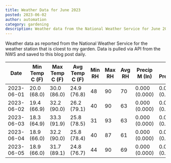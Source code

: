 ```yaml
---
title: Weather Data for June 2023
posted: 2023-06-02
author: automation
category: gardening
description: Weather data from the National Weather Service for June 2023
---
```


Weather data as reported from the National Weather Service for the weather station 
that is cloest to my garden. Data is pulled via API from the NWS and saved to this 
blog post daily.

|Date|Min Temp C (F)|Max Temp C (F)|Avg Temp C (F)|Min RH|Max RH|Avg RH|Precip M (In)|Avg Precip/Hr|
|---|---|---|---|---|---|---|---|---|
|2023-06-01|20.0 (68.0)|30.0 (86.0)|24.9 (76.8)|48|90|70|0.000 (0.000)|0.000 (0.000)|
|2023-06-02|19.4 (66.9)|32.2 (90.0)|26.2 (79.1)|40|90|63|0.000 (0.000)|0.000 (0.000)|
|2023-06-03|18.3 (64.9)|33.3 (91.9)|25.8 (78.5)|31|93|63|0.000 (0.000)|0.000 (0.000)|
|2023-06-04|18.9 (66.0)|32.2 (90.0)|25.8 (78.4)|40|87|61|0.000 (0.000)|0.000 (0.000)|
|2023-06-05|18.9 (66.0)|31.7 (89.1)|24.8 (76.7)|44|90|69|0.000 (0.000)|0.000 (0.000)|

